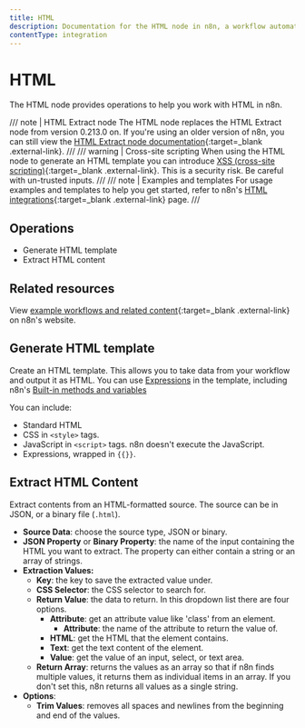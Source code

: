 ```yaml
---
title: HTML
description: Documentation for the HTML node in n8n, a workflow automation platform. Includes guidance on usage, and links to examples.
contentType: integration
---
```


# HTML

The HTML node provides operations to help you work with HTML in n8n.

/// note | HTML Extract node
The HTML node replaces the HTML Extract node from version 0.213.0 on. If you're using an older version of n8n, you can still view the [HTML Extract node documentation](https://github.com/n8n-io/n8n-docs/blob/86fe33b681621e618e3adcab9a27e8605dbc23ad/docs/integrations/builtin/core-nodes/n8n-nodes-base.htmlextract.md){:target=_blank .external-link}.
///
/// warning | Cross-site scripting
When using the HTML node to generate an HTML template you can introduce [XSS (cross-site scripting)](https://owasp.org/www-community/attacks/xss/){:target=_blank .external-link}. This is a security risk. Be careful with un-trusted inputs.
///
/// note | Examples and templates
For usage examples and templates to help you get started, refer to n8n's [HTML integrations](https://n8n.io/integrations/html/){:target=_blank .external-link} page.
///

## Operations

* Generate HTML template
* Extract HTML content

## Related resources

View [example workflows and related content](https://n8n.io/integrations/html/){:target=_blank .external-link} on n8n's website.

## Generate HTML template

Create an HTML template. This allows you to take data from your workflow and output it as HTML. You can use [Expressions](/code/expressions/) in the template, including n8n's [Built-in methods and variables](/code/builtin/)

You can include:

* Standard HTML
* CSS in `<style>` tags.
* JavaScript in `<script>` tags. n8n doesn't execute the JavaScript.
* Expressions, wrapped in `{{}}`.

## Extract HTML Content

Extract contents from an HTML-formatted source. The source can be in JSON, or a binary file (`.html`).

- **Source Data**: choose the source type, JSON or binary.
- **JSON Property** or **Binary Property**: the name of the input containing the HTML you want to extract. The property can either contain a string or an array of strings.
- **Extraction Values:**
	- **Key**: the key to save the extracted value under.
	- **CSS Selector**: the CSS selector to search for.
	- **Return Value**: the data to return. In this dropdown list there are four options.
		- **Attribute**: get an attribute value like 'class' from an element.
			- **Attribute**: the name of the attribute to return the value of.
		- **HTML**: get the HTML that the element contains.
		- **Text**: get the text content of the element.
		- **Value**: get the value of an input, select, or text area.
	- **Return Array**: returns the values as an array so that if n8n finds multiple values, it returns them as individual items in an array. If you don't set this, n8n returns all values as a single string.
- **Options**:
	- **Trim Values**: removes all spaces and newlines from the beginning and end of the values.










